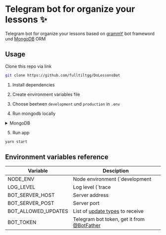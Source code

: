 # Telegram bot for organize your lessons ✨
Telegram bot for organize your lessons based on [grammY](https://grammy.dev) bot frameword und [MongoDB](https://mongodb.com) ORM

## Usage
Clone this repo via link
```bash
git clone https://github.com/fulltiltgg/DoLessonsBot
```
1. Install dependencies

2. Create environment variables file

3. Choose beetwen `development` und `production` in `.env`

4. Run mongodb locally
<details>
<summary>MongoDB</summary>
1. Start MongoDB
```bash
sudo systemctl start mongod
```
2. Verify that service is running
```bash
sudo systemctl status mongod
```
</details>

5. Run app
```bash
yarn start
```

## Environment variables reference
| Variable | Desciption |
| --- | --- |
| NODE_ENV | Node environment (`development|production`) |
| LOG_LEVEL | Log level (`trace|debug|info|warn|error|fatal|silent`) |
| BOT_SERVER_HOST | Server address |
| BOT_SERVER_POST | Server port |
| BOT_ALLOWED_UPDATES | List of [update types](https://core.telegram.org/bots/api#update) to receive |
| BOT_TOKEN | Telegram bot token, get it from [@BotFather](https://t.me/BotFather) |